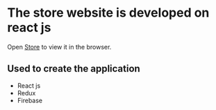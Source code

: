 # The store website is developed on react js

Open [Store](https://herokustorelive.herokuapp.com/) to view it in the browser.
## Used to create the application

- React js
- Redux 
- Firebase 
